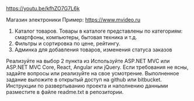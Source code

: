 https://youtu.be/kfhZO7G7L6k

Магазин электроники
Пример: https://www.mvideo.ru

1. Каталог товаров. Товары в каталоге представлены по категориям: смартфоны, компьютеры, бытовая техника и т.д. 
2. Фильтры и сортировка  по цене, рейтингу.
3. Админка для добавления товаров, изменения статуса заказов

Реализуйте на выбор 2 пункта из Используйте ASP.NET MVC или ASP.NET MVC Core, React, Angular или jQuery.
Если требования не ясны, задайте вопросы или реализуйте на свое усмотрение.
Выполненное задание выложите в открытый доступ на  github или bitbucket. Инструкции по развертыванию проекта и наполнению данными разместите в файле readme.txt в репозитории.
